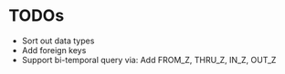 # TODOs

   * Sort out data types
   * Add foreign keys
   * Support bi-temporal query via: Add FROM_Z, THRU_Z, IN_Z, OUT_Z
   
     